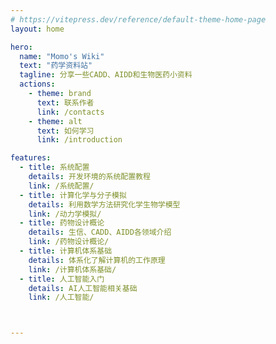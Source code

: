 ```yaml
---
# https://vitepress.dev/reference/default-theme-home-page
layout: home

hero:
  name: "Momo's Wiki"
  text: "药学资料站"
  tagline: 分享一些CADD、AIDD和生物医药小资料
  actions:
    - theme: brand
      text: 联系作者
      link: /contacts
    - theme: alt
      text: 如何学习
      link: /introduction

features:
  - title: 系统配置
    details: 开发环境的系统配置教程
    link: /系统配置/
  - title: 计算化学与分子模拟
    details: 利用数学方法研究化学生物学模型
    link: /动力学模拟/
  - title: 药物设计概论
    details: 生信、CADD、AIDD各领域介绍
    link: /药物设计概论/  
  - title: 计算机体系基础
    details: 体系化了解计算机的工作原理
    link: /计算机体系基础/
  - title: 人工智能入门
    details: AI人工智能相关基础
    link: /人工智能/



---
```


